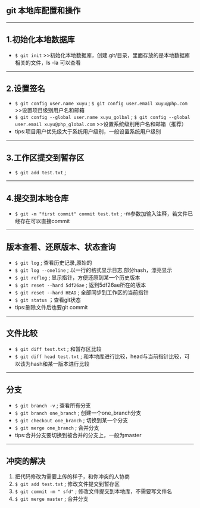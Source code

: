 ﻿## git 本地库配置和操作 ##
----------
## 1.初始化本地数据库 ##
 - `$ git init` >>初始化本地数据库，创建.git/目录，里面存放的是本地数据库相关的文件，ls -la 可以查看


----------
## 2.设置签名 ##
 - `$ git config user.name xuyu` ; `$ git config user.email xuyu@php.com` >>设置项目级别用户名和邮箱
 - `$ git config --global user.name xuyu_golbal` ; `$ git config --global user.email xuyu@php_global.com` >>设置系统级别用户名和邮箱（推荐）
 - tips:项目用户优先级大于系统用户级别，一般设置系统用户级别

----------
## 3.工作区提交到暂存区 ##
 - `$ git add test.txt` ; 

----------
## 4.提交到本地仓库 ##
 - `$ git -m "first commit" commit test.txt` ; -m参数加输入注释，若文件已经存在可以直接commit
 

----------
## 版本查看、还原版本、状态查询 ##
 - `$ git log` ; 查看历史记录,原始的
 - `$ git log --oneline` ; 以一行的格式显示日志,部分hash，漂亮显示
 - `$ git reflog` ; 显示指针，方便还原到某一个历史版本
 - `$ git reset --hard 5df26ae` ; 返到5df26ae所在的版本
 - `$ git reset --hard HEAD` ; 全部同步到工作区的当前指针
 - `$ git status` ；查看git状态
 - tips:删除文件后也要git commit
 

----------
## 文件比较 ##
 - `$ git diff test.txt` ; 和暂存区比较
 - `$ git diff head test.txt` ; 和本地库进行比较，head与当前指针比较，可以该为hash和某一版本进行比较

----------
## 分支 ##
 - `$ git branch -v` ; 查看所有分支
 - `$ git branch one_branch` ; 创建一个one_branch分支
 - `$ git checkout one_branch` ; 切换到某一个分支
 - `$ git merge one_branch` ; 合并分支
 - tips:合并分支要切换到被合并的分支上，一般为master

----------
## 冲突的解决 ##
 1. 把代码修改为需要上传的样子，和你冲突的人协商
 2. `$ git add test.txt` ; 修改文件提交到暂存区
 3. `$ git commit -m " sfd"` ; 修改文件提交到本地库，不需要写文件名
 4. `$ git merge master` ; 合并分支
   